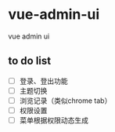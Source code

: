 # vue-admin-ui
vue admin ui

## to do list
- [ ] 登录、登出功能
- [ ] 主题切换
- [ ] 浏览记录（类似chrome tab）
- [ ] 权限设置
- [ ] 菜单根据权限动态生成
